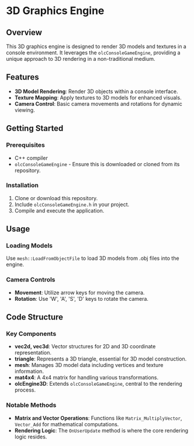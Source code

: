 # 3D Graphics Engine

## Overview

This 3D graphics engine is designed to render 3D models and textures in a console environment. It leverages the `olcConsoleGameEngine`, providing a unique approach to 3D rendering in a non-traditional medium.

## Features

- **3D Model Rendering**: Render 3D objects within a console interface.
- **Texture Mapping**: Apply textures to 3D models for enhanced visuals.
- **Camera Control**: Basic camera movements and rotations for dynamic viewing.

## Getting Started

### Prerequisites

- C++ compiler
- `olcConsoleGameEngine` - Ensure this is downloaded or cloned from its repository.

### Installation

1. Clone or download this repository.
2. Include `olcConsoleGameEngine.h` in your project.
3. Compile and execute the application.

## Usage

### Loading Models

Use `mesh::LoadFromObjectFile` to load 3D models from .obj files into the engine.

### Camera Controls

- **Movement**: Utilize arrow keys for moving the camera.
- **Rotation**: Use 'W', 'A', 'S', 'D' keys to rotate the camera.

## Code Structure

### Key Components

- **vec2d, vec3d**: Vector structures for 2D and 3D coordinate representation.
- **triangle**: Represents a 3D triangle, essential for 3D model construction.
- **mesh**: Manages 3D model data including vertices and texture information.
- **mat4x4**: A 4x4 matrix for handling various transformations.
- **olcEngine3D**: Extends `olcConsoleGameEngine`, central to the rendering process.

### Notable Methods

- **Matrix and Vector Operations**: Functions like `Matrix_MultiplyVector`, `Vector_Add` for mathematical computations.
- **Rendering Logic**: The `OnUserUpdate` method is where the core rendering logic resides.
